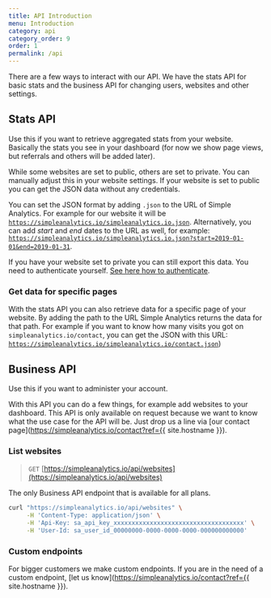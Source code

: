 ```yaml
---
title: API Introduction
menu: Introduction
category: api
category_order: 9
order: 1
permalink: /api
---
```


There are a few ways to interact with our API. We have the stats API for basic stats and the business API for changing users, websites and other settings.

## Stats API

Use this if you want to retrieve aggregated stats from your website. Basically the stats you see in your dashboard (for now we show page views, but referrals and others will be added later).

While some websites are set to public, others are set to private. You can manually adjust this in your website settings. If your website is set to public you can get the JSON data without any credentials.

You can set the JSON format by adding `.json` to the URL of Simple Analytics. For example for our website it will be [`https://simpleanalytics.io/simpleanalytics.io.json`](https://simpleanalytics.io/simpleanalytics.io.json). Alternatively, you can add *start* and *end* dates to the URL as well, for example: [`https://simpleanalytics.io/simpleanalytics.io.json?start=2019-01-01&end=2019-01-31`](https://simpleanalytics.io/simpleanalytics.io.json?start=2019-01-01&end=2019-01-31).

If you have your website set to private you can still export this data. You need to authenticate yourself. [See here how to authenticate](/api/authenticate).

### Get data for specific pages

With the stats API you can also retrieve data for a specific page of your website. By adding the path to the URL Simple Analytics returns the data for that path. For example if you want to know how many visits you got on `simpleanalytics.io/contact`, you can get the JSON with this URL: [`https://simpleanalytics.io/simpleanalytics.io/contact.json`](https://simpleanalytics.io/simpleanalytics.io/contact.json))

## Business API

Use this if you want to administer your account.

With this API you can do a few things, for example add websites to your dashboard. This API is only available on request because we want to know what the use case for the API will be. Just drop us a line via [our contact page](https://simpleanalytics.io/contact?ref={{ site.hostname }}).

### List websites

> `GET` [https://simpleanalytics.io/api/websites](https://simpleanalytics.io/api/websites)

The only Business API endpoint that is available for all plans.

```bash
curl "https://simpleanalytics.io/api/websites" \
     -H 'Content-Type: application/json' \
     -H 'Api-Key: sa_api_key_xxxxxxxxxxxxxxxxxxxxxxxxxxxxxxxxxxxx' \
     -H 'User-Id: sa_user_id_00000000-0000-0000-0000-000000000000'
```

### Custom endpoints

For bigger customers we make custom endpoints. If you are in the need of a custom endpoint, [let us know](https://simpleanalytics.io/contact?ref={{ site.hostname }}).
